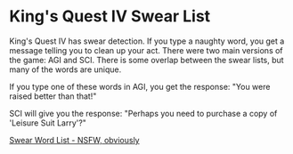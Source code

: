 # King's Quest IV Swear List

King's Quest IV has swear detection. If you type a naughty word, you get a message telling you to clean up your act. There were two main versions of the game: AGI and SCI. There is some overlap between the swear lists, but many of the words are unique.

If you type one of these words in AGI, you get the response: "You were raised better than that!"

SCI will give you the response: "Perhaps you need to purchase a copy of 'Leisure Suit Larry'?"

[Swear Word List - NSFW, obviously](https://github.com/OneShortEye/kq4-swears/blob/main/kq4_swears.md)
